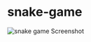 # snake-game
![snake game Screenshot](https://github.com/sahed-msd/snake-game/assets/145775384/b011a059-9dac-4a30-b03e-b78ca00fe489)
